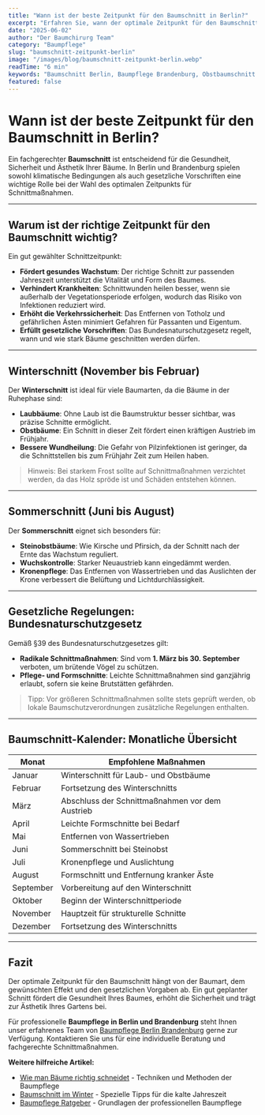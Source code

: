 ```yaml
---
title: "Wann ist der beste Zeitpunkt für den Baumschnitt in Berlin?"
excerpt: "Erfahren Sie, wann der optimale Zeitpunkt für den Baumschnitt in Berlin ist. Gesetzliche Regelungen, Winterschnitt vs. Sommerschnitt und ein praktischer Baumschnitt-Kalender für das ganze Jahr."
date: "2025-06-02"
author: "Der Baumchirurg Team"
category: "Baumpflege"
slug: "baumschnitt-zeitpunkt-berlin"
image: "/images/blog/baumschnitt-zeitpunkt-berlin.webp"
readTime: "6 min"
keywords: "Baumschnitt Berlin, Baumpflege Brandenburg, Obstbaumschnitt Berlin, Baum schneiden Berlin, Baumschnitt Zeitpunkt, Winterschnitt, Sommerschnitt"
featured: false
---
```


# Wann ist der beste Zeitpunkt für den Baumschnitt in Berlin?

Ein fachgerechter **Baumschnitt** ist entscheidend für die Gesundheit, Sicherheit und Ästhetik Ihrer Bäume. In Berlin und Brandenburg spielen sowohl klimatische Bedingungen als auch gesetzliche Vorschriften eine wichtige Rolle bei der Wahl des optimalen Zeitpunkts für Schnittmaßnahmen.

---

## Warum ist der richtige Zeitpunkt für den Baumschnitt wichtig?

Ein gut gewählter Schnittzeitpunkt:

- **Fördert gesundes Wachstum**: Der richtige Schnitt zur passenden Jahreszeit unterstützt die Vitalität und Form des Baumes.
- **Verhindert Krankheiten**: Schnittwunden heilen besser, wenn sie außerhalb der Vegetationsperiode erfolgen, wodurch das Risiko von Infektionen reduziert wird.
- **Erhöht die Verkehrssicherheit**: Das Entfernen von Totholz und gefährlichen Ästen minimiert Gefahren für Passanten und Eigentum.
- **Erfüllt gesetzliche Vorschriften**: Das Bundesnaturschutzgesetz regelt, wann und wie stark Bäume geschnitten werden dürfen.

---

## Winterschnitt (November bis Februar)

Der **Winterschnitt** ist ideal für viele Baumarten, da die Bäume in der Ruhephase sind:

- **Laubbäume**: Ohne Laub ist die Baumstruktur besser sichtbar, was präzise Schnitte ermöglicht.
- **Obstbäume**: Ein Schnitt in dieser Zeit fördert einen kräftigen Austrieb im Frühjahr.
- **Bessere Wundheilung**: Die Gefahr von Pilzinfektionen ist geringer, da die Schnittstellen bis zum Frühjahr Zeit zum Heilen haben.

> Hinweis: Bei starkem Frost sollte auf Schnittmaßnahmen verzichtet werden, da das Holz spröde ist und Schäden entstehen können.

---

## Sommerschnitt (Juni bis August)

Der **Sommerschnitt** eignet sich besonders für:

- **Steinobstbäume**: Wie Kirsche und Pfirsich, da der Schnitt nach der Ernte das Wachstum reguliert.
- **Wuchskontrolle**: Starker Neuaustrieb kann eingedämmt werden.
- **Kronenpflege**: Das Entfernen von Wassertrieben und das Auslichten der Krone verbessert die Belüftung und Lichtdurchlässigkeit.

---

## Gesetzliche Regelungen: Bundesnaturschutzgesetz

Gemäß §39 des Bundesnaturschutzgesetzes gilt:

- **Radikale Schnittmaßnahmen**: Sind vom **1. März bis 30. September** verboten, um brütende Vögel zu schützen.
- **Pflege- und Formschnitte**: Leichte Schnittmaßnahmen sind ganzjährig erlaubt, sofern sie keine Brutstätten gefährden.

> Tipp: Vor größeren Schnittmaßnahmen sollte stets geprüft werden, ob lokale Baumschutzverordnungen zusätzliche Regelungen enthalten.

---

## Baumschnitt-Kalender: Monatliche Übersicht

| Monat     | Empfohlene Maßnahmen                            |
| --------- | ----------------------------------------------- |
| Januar    | Winterschnitt für Laub- und Obstbäume           |
| Februar   | Fortsetzung des Winterschnitts                  |
| März      | Abschluss der Schnittmaßnahmen vor dem Austrieb |
| April     | Leichte Formschnitte bei Bedarf                 |
| Mai       | Entfernen von Wassertrieben                     |
| Juni      | Sommerschnitt bei Steinobst                     |
| Juli      | Kronenpflege und Auslichtung                    |
| August    | Formschnitt und Entfernung kranker Äste         |
| September | Vorbereitung auf den Winterschnitt              |
| Oktober   | Beginn der Winterschnittperiode                 |
| November  | Hauptzeit für strukturelle Schnitte             |
| Dezember  | Fortsetzung des Winterschnitts                  |

---

## Fazit

Der optimale Zeitpunkt für den Baumschnitt hängt von der Baumart, dem gewünschten Effekt und den gesetzlichen Vorgaben ab. Ein gut geplanter Schnitt fördert die Gesundheit Ihres Baumes, erhöht die Sicherheit und trägt zur Ästhetik Ihres Gartens bei.

Für professionelle **Baumpflege in Berlin und Brandenburg** steht Ihnen unser erfahrenes Team von [Baumpflege Berlin Brandenburg](https://www.baumpflegeberlin-brandenburg.de/) gerne zur Verfügung. Kontaktieren Sie uns für eine individuelle Beratung und fachgerechte Schnittmaßnahmen.

**Weitere hilfreiche Artikel:**

- [Wie man Bäume richtig schneidet](/blog/wie-man-bäume-schneidet) - Techniken und Methoden der Baumpflege
- [Baumschnitt im Winter](/blog/baumschnitt-winter) - Spezielle Tipps für die kalte Jahreszeit
- [Baumpflege Ratgeber](/blog/baumpflege-ratgeber) - Grundlagen der professionellen Baumpflege
